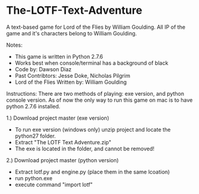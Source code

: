 The-LOTF-Text-Adventure
=============

A text-based game for Lord of the Flies by William Goulding. All IP of the game and it's characters belong to William Goulding.

Notes:
- This game is written in Python 2.7.6
- Works best when console/terminal has a background of black
- Code by: Dawson Diaz
- Past Contribtors: Jesse Doke, Nicholas Pilgrim
- Lord of the Flies Written by: William Goulding

Instructions:
There are two methods of playing: exe version, and python console version. As of now the only way to run this game on mac is to have python 2.7.6 installed.

1.) Download project master (exe version)
- To run exe version (windows only) unzip project and locate the python27 folder.
- Extract "The LOTF Text Adventure.zip"
- The exe is located in the folder, and cannot be removed!

2.) Download project master (python version)
- Extract lotf.py and engine.py (place them in the same lcoation)
- run python.exe
- execute command "import lotf"
